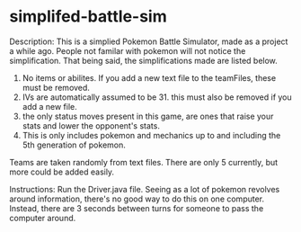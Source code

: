 # simplifed-battle-sim


Description: This is a simplied Pokemon Battle Simulator, made as a project a while ago. People not familar with pokemon will not notice the simplification. That being said, the simplifications made are listed below.


1. No items or abilites. If you add a new text file to the teamFiles, these must be removed.
2. IVs are automatically assumed to be 31. this must also be removed if you add a new file.
3. the only status moves present in this game, are ones that raise your stats and lower the opponent's stats. 
4. This is only includes pokemon and mechanics up to and including the 5th generation of pokemon.

 Teams are taken randomly from text files. There are only 5 currently, but more could be added easily. 

 Instructions: Run the Driver.java file. Seeing as a lot of pokemon revolves around information, there's no good way to do this on one computer. Instead, there are 3 seconds between turns for someone to pass the computer around.
 
